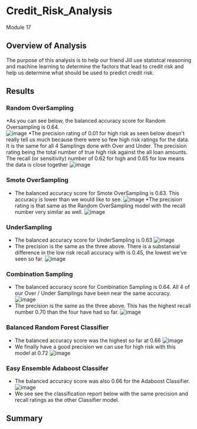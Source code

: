 # Credit_Risk_Analysis
Module 17

## Overview of Analysis

The purpose of this analysis is to help our friend Jill use statistcal reasoning and machine learning to determine the factors that lead to credit risk and help us determine what should be used to predict credit risk.

## Results
  ### Random OverSampling
  *As you can see below, the balanced accuracy score for Random Oversampling is 0.64.  
  ![image](https://user-images.githubusercontent.com/108240844/198165321-194358a9-828a-4ba2-a6f6-6320e30eaaf3.png)
  *The precision rating of 0.01 for high risk as seen below doesn't really tell us much because there were so few high risk ratings for the data.  It is the same for     all   4 Samplings done with Over and Under.  The precision rating being the total number of true high risk against the all loan amounts.  The recall (or sensitivity)   number    of 0.62 for high and 0.65 for low means the data is close together
  ![image](https://user-images.githubusercontent.com/108240844/198158496-e09e70aa-82c0-498b-b664-17742b4b271c.png)
  ### Smote OverSampling
  * The balanced accuracy score for Smote OverSampling is 0.63.  This accuracy is lower than we would like to see.
  ![image](https://user-images.githubusercontent.com/108240844/198165377-114f2d7d-fc3b-4c72-8e6a-fde5201e258e.png)
  *The precision rating is that same as the Random OverSampling model with the recall number very similar as well.
  ![image](https://user-images.githubusercontent.com/108240844/198164996-9aa6bcf1-1f29-4eb4-8a47-53f3ff06552d.png)
  ### UnderSampling
  * The balanced accuracy score for UnderSampling is 0.63
  ![image](https://user-images.githubusercontent.com/108240844/198165550-3bca93ab-0484-4730-85ac-3ae3864074d4.png)
  * The precision is the same as the three above.  There is a substansial difference in the low risk recall accuracy with is 0.45, the lowest we've seen so far.
  ![image](https://user-images.githubusercontent.com/108240844/198166160-9c59a07e-d6ea-471e-ae07-7f5278bcabb7.png)
  ### Combination Sampling
  * The balanced accuracy score for Combination Sampling is 0.64.  All 4 of our Over / Under Samplings have been near the same accuracy.
  ![image](https://user-images.githubusercontent.com/108240844/198166294-682af6b9-9dfb-44f3-bb91-0713eb63630e.png)
  *  The precision is the same as the three above.  This has the highest recall number 0.70 than the four have had so far.
  ![image](https://user-images.githubusercontent.com/108240844/198166420-f5b59d5a-613a-4ed0-aca2-9ae6c8103a10.png)
  ### Balanced Random Forest Classifier
  * The balanced accuracy score was the highest so far at 0.66
  ![image](https://user-images.githubusercontent.com/108240844/198167024-29cf1861-0a32-436b-8b85-13a172470251.png)
  * We finally have a good precision we can use for high risk with this model at 0.72
  ![image](https://user-images.githubusercontent.com/108240844/198167187-637ea769-ee7b-4b0e-8f25-0b9f3f1334cf.png)
  ### Easy Ensemble Adaboost Classifer
  * The balanced accuracy score was also 0.66 for the Adaboost Classifier.
  ![image](https://user-images.githubusercontent.com/108240844/198167267-52857277-4973-4c82-8802-3366b7ba8caa.png)
  * We see see the classification report below with the same precision and recall ratings as the other Classifier model.


## Summary


